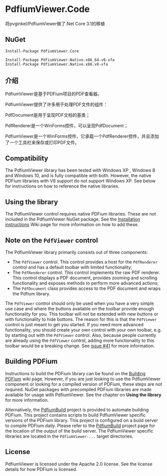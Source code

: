 # PdfiumViewer.Code

将pvginkel/PdfiumViewer做了.Net Core 3.1的移植

## NuGet

```
Install-Package PdfiumViewer.Core
```

```
Install-Package PdfiumViewer.Native.x86_64.v8-xfa
Install-Package PdfiumViewer.Native.x86.v8-xfa
```

## 介绍

PdfiumViewer是基于PDFium项目的PDF查看器。

PdfiumViewer提供了许多用于处理PDF文件的组件：

PdfDocument是用于呈现PDF文档的基类；

PdfRenderer是一个WinForms控件，可以呈现PdfDocument；

PdfiumViewer是一个WinForms控件，它承载一个PdfRenderer控件，并且添加了一个工具栏来保存或打印PDF文件。

## Compatibility

The PdfiumViewer library has been tested with Windows XP , Windows 8 and Windows 10, and
is fully compatible with both. However, the native PDFium libraries with V8
support do not support Windows XP. See below for instructions on how to
reference the native libraries.

## Using the library

The PdfiumViewer control requires native PDFium libraries. These are not included
in the PdfiumViewer NuGet package. See the [Installation instructions](https://github.com/pvginkel/PdfiumViewer/wiki/Installation-instructions)
Wiki page for more information on how to add these.

## Note on the `PdfViewer` control

The PdfiumViewer library primarily consists out of three components:

* The `PdfViewer` control. This control provides a host for the `PdfRenderer`
  control and has a default toolbar with limited functionality;
* The `PdfRenderer` control. This control implements the raw PDF renderer.
  This control displays a PDF document, provides zooming and scrolling
  functionality and exposes methods to perform more advanced actions;
* The `PdfDocument` class provides access to the PDF document and wraps
  the Pdfium library.

The `PdfViewer` control should only be used when you have a very simple use
case and where the buttons available on the toolbar provide enough functionality
for you. This toolbar will not be extended with new buttons or with functionality
to hide buttons. The reason for this is that the `PdfViewer` control is just
meant to get you started. If you need more advanced functionality, you should
create your own control with your own toolbar, e.g. by starting out with
the `PdfViewer` control. Also, because people currently are already using the
`PdfViewer` control, adding more functionality to this toolbar would be
a breaking change. See [issue #41](https://github.com/pvginkel/PdfiumViewer/issues/41)
for more information.

## Building PDFium

Instructions to build the PDFium library can be found on the [Building PDFium](https://github.com/pvginkel/PdfiumViewer/wiki/Building-PDFium)
wiki page. However, if you are just looking to use the PdfiumViewer component
or looking for a compiled version of PDFium, these steps are not required.
NuGet packages with precompiled PDFium libraries are made available for
usage with PdfiumViewer. See the chapter on **Using the library** for more
information.

Alternatively, the [PdfiumBuild](https://github.com/pvginkel/PdfiumBuild) project
is provided to automate building PDFium. This project contains scripts to
build PdfiumViewer specific versions of the PDFium library. This project
is configured on a build server to compile PDFium daily. Please refer to
the [PdfiumBuild](https://github.com/pvginkel/PdfiumBuild) project page
for the location of the output of the build server. The PdfiumViewer specific
libraries are located in the `PdfiumViewer-...` target directories.

## License

PdfiumViewer is licensed under the Apache 2.0 license. See the license details for how PDFium is licensed.
